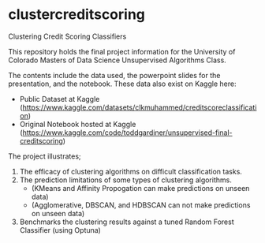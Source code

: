 # clustercreditscoring
Clustering Credit Scoring Classifiers

This repository holds the final project information for the University of Colorado Masters of Data Science Unsupervised Algorithms Class. 

The contents include the data used, the powerpoint slides for the presentation, and the notebook. These data also exist on Kaggle here:
* Public Dataset at Kaggle (https://www.kaggle.com/datasets/clkmuhammed/creditscoreclassification)
* Original Notebook hosted at Kaggle (https://www.kaggle.com/code/toddgardiner/unsupervised-final-creditscoring)

The project illustrates;
  1. The efficacy of clustering algorithms on difficult classification tasks.
  2. The prediction limitations of some types of clustering algorithms.
     * (KMeans and Affinity Propogation can make predictions on unseen data)
     * (Agglomerative, DBSCAN, and HDBSCAN can not make predictions on unseen data)
  3. Benchmarks the clustering results against a tuned Random Forest Classifier (using Optuna)
